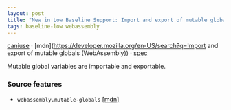 ```yaml
---
layout: post
title: "New in Low Baseline Support: Import and export of mutable globals (WebAssembly)"
tags: baseline-low webassembly
---
```


[caniuse](https://caniuse.com/?search=wasm-mutable-globals) · [mdn](https://developer.mozilla.org/en-US/search?q=Import and export of mutable globals (WebAssembly)) · [spec](https://webassembly.github.io/spec/js-api/#dom-globaldescriptor-mutable)

Mutable global variables are importable and exportable.

### Source features

- ``webassembly.mutable-globals`` [[mdn]](https://developer.mozilla.org/en-US/search?q=webassembly.mutable-globals)
